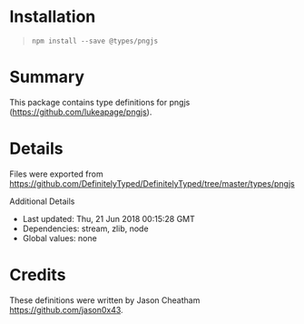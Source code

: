# Installation
> `npm install --save @types/pngjs`

# Summary
This package contains type definitions for pngjs (https://github.com/lukeapage/pngjs).

# Details
Files were exported from https://github.com/DefinitelyTyped/DefinitelyTyped/tree/master/types/pngjs

Additional Details
 * Last updated: Thu, 21 Jun 2018 00:15:28 GMT
 * Dependencies: stream, zlib, node
 * Global values: none

# Credits
These definitions were written by Jason Cheatham <https://github.com/jason0x43>.
